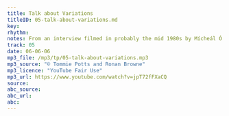 ```yaml
---
title: Talk about Variations
titleID: 05-talk-about-variations.md
key:
rhythm:
notes: From an interview filmed in probably the mid 1980s by Mícheál Ó Súilleabháin, as research for his PhD.
track: 05
date: 06-06-06
mp3_file: /mp3/tp/05-talk-about-variations.mp3
mp3_source: "© Tommie Potts and Ronan Browne"
mp3_licence: "YouTube Fair Use"
mp3_url: https://www.youtube.com/watch?v=jpT72fFXaCQ
source:  
abc_source:
abc_url:
abc:
---
```

